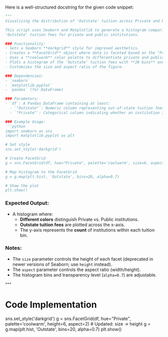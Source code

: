 Here is a well-structured docstring for the given code snippet:

```python
"""
Visualizing the distribution of 'Outstate' tuition across Private and Public institutions using Seaborn's FacetGrid.

This script uses Seaborn and Matplotlib to generate a histogram comparing the distribution of 
'Outstate' tuition fees for private and public institutions. 

### Functionality:
- Sets a Seaborn **darkgrid** style for improved aesthetics.
- Creates a **FacetGrid** object where data is faceted based on the "Private" column.
- Uses a **coolwarm** color palette to differentiate private and public institutions.
- Plots a histogram of the 'Outstate' tuition fees with **20 bins** and **70% transparency (alpha=0.7)**.
- Customizes the size and aspect ratio of the figure.

### Dependencies:
- `seaborn`
- `matplotlib.pyplot`
- `pandas` (for DataFrame)

### Parameters:
- `df`: A Pandas DataFrame containing at least:
  - `"Outstate"`: Numeric column representing out-of-state tuition fees.
  - `"Private"`: Categorical column indicating whether an institution is **Private** or **Public**.

### Example Usage:
```python
import seaborn as sns
import matplotlib.pyplot as plt

# Set style
sns.set_style('darkgrid')

# Create FacetGrid
g = sns.FacetGrid(df, hue="Private", palette='coolwarm', size=6, aspect=2)

# Map histogram to the FacetGrid
g = g.map(plt.hist, 'Outstate', bins=20, alpha=0.7)

# Show the plot
plt.show()
```

### Expected Output:
- A histogram where:
  - **Different colors** distinguish Private vs. Public institutions.
  - **Outstate tuition fees** are plotted across the x-axis.
  - The y-axis represents the **count** of institutions within each tuition bin.

### Notes:
- The `size` parameter controls the height of each facet (deprecated in newer versions of Seaborn; use `height` instead).
- The `aspect` parameter controls the aspect ratio (width/height).
- The histogram bins and transparency level (`alpha=0.7`) are adjustable.

"""

# Code Implementation
sns.set_style('darkgrid')
g = sns.FacetGrid(df, hue="Private", palette='coolwarm', height=6, aspect=2)  # Updated: size -> height
g = g.map(plt.hist, 'Outstate', bins=20, alpha=0.7)
plt.show()
```